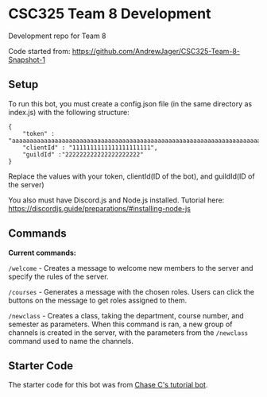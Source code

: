 # CSC325 Team 8 Development
 Development repo for Team 8

 Code started from: https://github.com/AndrewJager/CSC325-Team-8-Snapshot-1


## Setup
To run this bot, you must create a config.json file (in the same directory as index.js) with the following structure:

```
{
    "token" : "aaaaaaaaaaaaaaaaaaaaaaaaaaaaaaaaaaaaaaaaaaaaaaaaaaaaaaaaaaaaaaaaaaaaaaaaaaaaaaaaaaaaaaaaaaaaaaaaaaaaaaaaa",
    "clientId" : "1111111111111111111111",
    "guildId" :"222222222222222222222"
}
```

Replace the values with your token, clientId(ID of the bot), and guildId(ID of the server)

You also must have Discord.js and Node.js installed. 
Tutorial here: https://discordjs.guide/preparations/#installing-node-js

## Commands
**Current commands:**

`/welcome` - Creates a message to welcome new members to the server and specify the rules of the server.

`/courses` - Generates a message with the chosen roles. Users can click the buttons on the message to get roles assigned to them.

`/newclass` - Creates a class, taking the department, course number, and semester as parameters. When this command is ran, a new group of channels is created in the server, with the parameters from the `/newclass` command used to name the channels.

## Starter Code
The starter code for this bot was from [Chase C's tutorial bot](https://github.com/Meapers0/Tutorial-bot).
